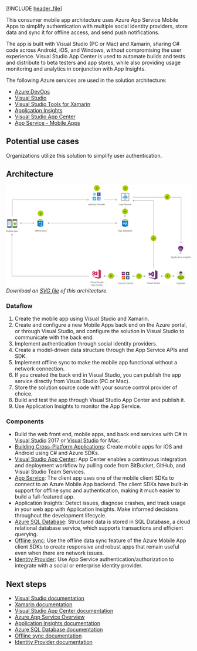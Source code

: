 [!INCLUDE [header_file](../../../includes/sol-idea-header.md)]

This consumer mobile app architecture uses Azure App Service Mobile Apps to simplify authentication with multiple social identity providers, store data and sync it for offline access, and send push notifications.

The app is built with Visual Studio (PC or Mac) and Xamarin, sharing C# code across Android, iOS, and Windows, without compromising the user experience. Visual Studio App Center is used to automate builds and tests and distribute to beta testers and app stores, while also providing usage monitoring and analytics in conjunction with App Insights.

The following Azure services are used in the solution architecture:

- [Azure DevOps](https://azure.microsoft.com/services/devops)
- [Visual Studio](https://www.visualstudio.com/vs)
- [Visual Studio Tools for Xamarin](https://www.visualstudio.com/xamarin)
- [Application Insights](https://azure.microsoft.com/services/application-insights)
- [Visual Studio App Center](https://www.visualstudio.com/app-center)
- [App Service - Mobile Apps](https://azure.microsoft.com/services/app-service/mobile)

## Potential use cases

Organizations utilize this solution to simplify user authentication.

## Architecture

![Architecture diagram shows an engineer create an app in Visual Studio to deploy with App Services and to analyze with Application Insights.](../media/task-based-consumer-mobile-app.png)
*Download an [SVG file](../media/task-based-consumer-mobile-app.svg) of this architecture.*

### Dataflow

1. Create the mobile app using Visual Studio and Xamarin.
1. Create and configure a new Mobile Apps back end on the Azure portal, or through Visual Studio, and configure the solution in Visual Studio to communicate with the back end.
1. Implement authentication through social identity providers.
1. Create a model-driven data structure through the App Service APIs and SDK.
1. Implement offline sync to make the mobile app functional without a network connection.
1. If you created the back end in Visual Studio, you can publish the app service directly from Visual Studio (PC or Mac).
1. Store the solution source code with your source control provider of choice.
1. Build and test the app through Visual Studio App Center and publish it.
1. Use Application Insights to monitor the App Service.

### Components

* Build the web front end, mobile apps, and back end services with C# in [Visual Studio](https://www.visualstudio.com/vs) 2017 or [Visual Studio](https://www.visualstudio.com/vs) for Mac.
* [Building Cross-Platform Applications](/xamarin/cross-platform/app-fundamentals/building-cross-platform-applications): Create mobile apps for iOS and Android using C# and Azure SDKs.
* [Visual Studio App Center](https://www.visualstudio.com/app-center): App Center enables a continuous integration and deployment workflow by pulling code from BitBucket, GitHub, and Visual Studio Team Services.
* [App Service](https://azure.microsoft.com/services/app-service): The client app uses one of the mobile client SDKs to connect to an Azure Mobile App backend. The client SDKs have built-in support for offline sync and authentication, making it much easier to build a full-featured app.
* Application Insights: Detect issues, diagnose crashes, and track usage in your web app with Application Insights. Make informed decisions throughout the development lifecycle.
* [Azure SQL Database](https://azure.microsoft.com/services/sql-database): Structured data is stored in SQL Database, a cloud relational database service, which supports transactions and efficient querying.
* [Offline sync](/azure/app-service-mobile/app-service-mobile-offline-data-sync): Use the offline data sync feature of the Azure Mobile App client SDKs to create responsive and robust apps that remain useful even when there are network issues.
* [Identity Provider](/azure/app-service/app-service-authentication-overview): Use App Service authentication/authorization to integrate with a social or enterprise identity provider.

## Next steps

* [Visual Studio documentation](/visualstudio)
* [Xamarin documentation](/xamarin)
* [Visual Studio App Center documentation](/appcenter)
* [Azure App Service Overview](https://azure.microsoft.com/services/app-service)
* [Application Insights documentation](/azure/application-insights)
* [Azure SQL Database documentation](/azure/sql-database)
* [Offline sync documentation](/azure/app-service-mobile/app-service-mobile-offline-data-sync)
* [Identity Provider documentation](/azure/app-service/app-service-authentication-overview)
